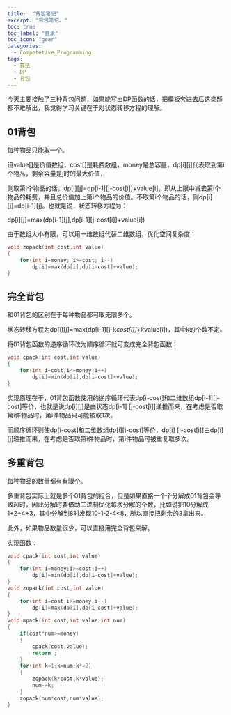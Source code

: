 ```yaml
---
title:  "背包笔记"
excerpt: "背包笔记。"
toc: true
toc_label: "目录"
toc_icon: "gear"
categories:
  - Competetive_Programming
tags:
  - 算法
  - DP
  - 背包
---
```


今天主要接触了三种背包问题，如果能写出DP函数的话，把模板套进去后这类题都不难解出，我觉得学习关键在于对状态转移方程的理解。

## 01背包

每种物品只能取一个。

设value[]是价值数组，cost[]是耗费数组，money是总容量，dp[i][j]代表取到第i个物品，剩余容量是j时的最大价值，

则取第i个物品的话，dp[i][j]=dp[i-1][j-cost[i]]+value[i]，即从上限中减去第i个物品的耗费，并且总价值加上第i个物品的价值。不取第i个物品的话，则dp[i][j]=dp[i-1][j]。也就是说，状态转移方程为：

dp[i][j]=max(dp[i-1][j],dp[i-1][j-cost[i]]+value[i])

由于数组大小有限，可以用一维数组代替二维数组，优化空间复杂度：

```c
void zopack(int cost,int value)
{
    for(int i=money; i>=cost; i--)
        dp[i]=max(dp[i],dp[i-cost]+value);
}
```

## 完全背包

和01背包的区别在于每种物品都可取无限多个。

状态转移方程为dp[i][j]=max(dp[i-1][j-k*cost[i]]+k*value[i])，其中k的个数不定。

将01背包函数的逆序循环改为顺序循环就可变成完全背包函数：

```c
void cpack(int cost,int value)
{
    for(int i=cost;i<=money;i++)
        dp[i]=min(dp[i],dp[i-cost]+value);
}
```

实现原理在于，01背包函数使用的逆序循环代表dp[i-cost]和二维数组dp[i-1][j-cost]等价，也就是说dp[i][j]是由状态dp[i-1] [j-cost[i]]递推而来，在考虑是否取第i件物品时，第i件物品只可能被取1次。

而顺序循环则使dp[i-cost]和二维数组dp[i][j-cost]等价，dp[i] [j-cost[i]]由dp[i][j]递推而来，在考虑是否取第i件物品时，第i件物品可被重复取多次。

## 多重背包

每种物品的数量都有有限个。

多重背包实际上就是多个01背包的组合，但是如果直接一个个分解成01背包会导致超时，因此分解时要借助二进制优化每次分解的个数，比如说把10分解成1+2+4+3，其中分解到8时发现10-1-2-4<8，所以直接把剩余的3拿出来。

此外，如果物品数量很少，可以直接用完全背包来解。

实现函数：

```c
void cpack(int cost,int value)
{
    for(int i=money;i>=cost;i++)
        dp[i]=min(dp[i],dp[i-cost]+value);
}
void zopack(int cost,int value)
{
    for(int i=cost;i>=money;i--)
        dp[i]=max(dp[i],dp[i-cost]+value);
}
void mpack(int cost,int value,int num)
{
    if(cost*num>=money)
    {
        cpack(cost,value);
        return ;
    }
    for(int k=1;k<num;k*=2)
    {
        zopack(k*cost,k*value);
        num-=k;
    }
    zopack(num*cost,num*value);
}
```